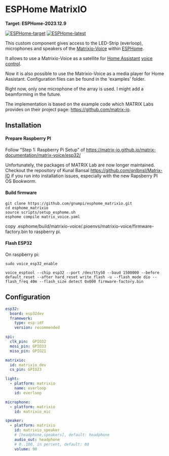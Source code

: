 # ESPHome MatrixIO
**Target: ESPHome-2023.12.9**

[![ESPHome-target](https://github.com/gnumpi/esphome_matrixio/actions/workflows/tox-target.yml/badge.svg)](https://github.com/gnumpi/esphome_matrixio/actions/workflows/tox-target.yml)
[![ESPHome-latest](https://github.com/gnumpi/esphome_matrixio/actions/workflows/tox-latest.yml/badge.svg)](https://github.com/gnumpi/esphome_matrixio/actions/workflows/tox-latest.yml)



This custom component gives access to the LED-Strip (everloop), microphones and speakers of the [Matrixio-Voice](https://matrix-io.github.io/matrix-documentation/matrix-voice/overview/) within [ESPHome](https://esphome.io/).

It allows to use a Matrixio-Voice as a satellite for [Home Assistant](https://www.home-assistant.io/) [voice control](https://www.home-assistant.io/voice_control/).

Now it is also possible to use the Matrixio-Voice as a media player for Home Assistant.
Configuration files can be found in the 'examples' folder.

Right now, only one microphone of the array is used. I might add a beamforming in the future.

The implementation is based on the example code which MATRIX Labs provides on their project page: https://github.com/matrix-io.


## Installation
#### Prepare Raspberry PI
Follow "Step 1: Raspberry Pi Setup" of  https://matrix-io.github.io/matrix-documentation/matrix-voice/esp32/

Unfortunately, the packages of MATRIX Lab are now longer maintained. Checkout the repository of Kunal Bansal
https://github.com/qnlbnsl/Matrix-IO if you run into installation issues, especially with the new Rapsberry PI OS Bookworm.

#### Build firmware
    git clone https://github.com/gnumpi/esphome_matrixio.git
    cd esphome_matrixio
    source scripts/setup_esphome.sh
    esphome compile matrix_voice.yaml

copy .esphome/build/matrixio-voice/.pioenvs/matrixio-voice/firmware-factory.bin to raspberry pi.

#### Flash ESP32
On raspberry pi:

    sudo voice_esp32_enable

    voice_esptool --chip esp32 --port /dev/ttyS0 --baud 1500000 --before default_reset --after hard_reset write_flash -u --flash_mode dio --flash_freq 40m --flash_size detect 0x000 firmware-factory.bin


## Configuration

```yaml
esp32:
  board: esp32dev
  framework:
    type: esp-idf
    version: recommended

spi:
  clk_pin:  GPIO32
  mosi_pin: GPIO33
  miso_pin: GPIO21

matrixio:
  id: matrixio_dev
  cs_pin: GPIO23

light:
  - platform: matrixio
    name: everloop
    id: everloop

microphone:
  - platform: matrixio
    id: matrixio_mic

speaker:
  - platform: matrixio
    id: matrixio_speaker
    # [headphone,speakers], default: headphone
    audio_out: headphone
    # 0..100, in percent, default: 80
    volume: 90


```
